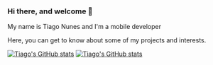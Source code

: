 ### Hi there, and welcome 👋

My name is Tiago Nunes and I'm a mobile developer

Here, you can get to know about some of my projects and interests.

[![Tiago's GitHub stats](https://github-readme-stats.vercel.app/api?username=tiagonuneslx&show_icons=true&theme=dark#gh-dark-mode-only)](https://github.com/tiagonuneslx/github-readme-stats#gh-dark-mode-only)
[![Tiago's GitHub stats](https://github-readme-stats.vercel.app/api?username=tiagonuneslx&show_icons=true&theme=default#gh-light-mode-only)](https://github.com/tiagonuneslx/github-readme-stats#gh-light-mode-only)

<!--
**tiagonuneslx/tiagonuneslx** is a ✨ _special_ ✨ repository because its `README.md` (this file) appears on your GitHub profile.

Here are some ideas to get you started:

- 🔭 I’m currently working on ...
- 🌱 I’m currently learning ...
- 👯 I’m looking to collaborate on ...
- 🤔 I’m looking for help with ...
- 💬 Ask me about ...
- 📫 How to reach me: ...
- 😄 Pronouns: ...
- ⚡ Fun fact: ...
-->

